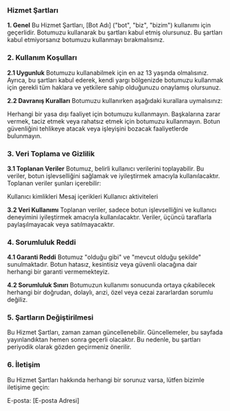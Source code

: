 ### Hizmet Şartları
**1. Genel**
Bu Hizmet Şartları, [Bot Adı] ("bot", "biz", "bizim") kullanımı için geçerlidir. Botumuzu kullanarak bu şartları kabul etmiş olursunuz. Bu şartları kabul etmiyorsanız botumuzu kullanmayı bırakmalısınız.

### 2. Kullanım Koşulları
**2.1 Uygunluk**
Botumuzu kullanabilmek için en az 13 yaşında olmalısınız. Ayrıca, bu şartları kabul ederek, kendi yargı bölgenizde botumuzu kullanmak için gerekli tüm haklara ve yetkilere sahip olduğunuzu onaylamış olursunuz.

**2.2 Davranış Kuralları**
Botumuzu kullanırken aşağıdaki kurallara uymalısınız:

Herhangi bir yasa dışı faaliyet için botumuzu kullanmayın.
Başkalarına zarar vermek, taciz etmek veya rahatsız etmek için botumuzu kullanmayın.
Botun güvenliğini tehlikeye atacak veya işleyişini bozacak faaliyetlerde bulunmayın.
### 3. Veri Toplama ve Gizlilik
**3.1 Toplanan Veriler**
Botumuz, belirli kullanıcı verilerini toplayabilir. Bu veriler, botun işlevselliğini sağlamak ve iyileştirmek amacıyla kullanılacaktır. Toplanan veriler şunları içerebilir:

Kullanıcı kimlikleri
Mesaj içerikleri
Kullanıcı aktiviteleri

**3.2 Veri Kullanımı**
Toplanan veriler, sadece botun işlevselliğini ve kullanıcı deneyimini iyileştirmek amacıyla kullanılacaktır. Veriler, üçüncü taraflarla paylaşılmayacak veya satılmayacaktır.

### 4. Sorumluluk Reddi
**4.1 Garanti Reddi**
Botumuz "olduğu gibi" ve "mevcut olduğu şekilde" sunulmaktadır. Botun hatasız, kesintisiz veya güvenli olacağına dair herhangi bir garanti vermemekteyiz.

**4.2 Sorumluluk Sınırı**
Botumuzun kullanımı sonucunda ortaya çıkabilecek herhangi bir doğrudan, dolaylı, arızi, özel veya cezai zararlardan sorumlu değiliz.

### 5. Şartların Değiştirilmesi
Bu Hizmet Şartları, zaman zaman güncellenebilir. Güncellemeler, bu sayfada yayınlandıktan hemen sonra geçerli olacaktır. Bu nedenle, bu şartları periyodik olarak gözden geçirmeniz önerilir.

### 6. İletişim
Bu Hizmet Şartları hakkında herhangi bir sorunuz varsa, lütfen bizimle iletişime geçin:

E-posta: [E-posta Adresi]
